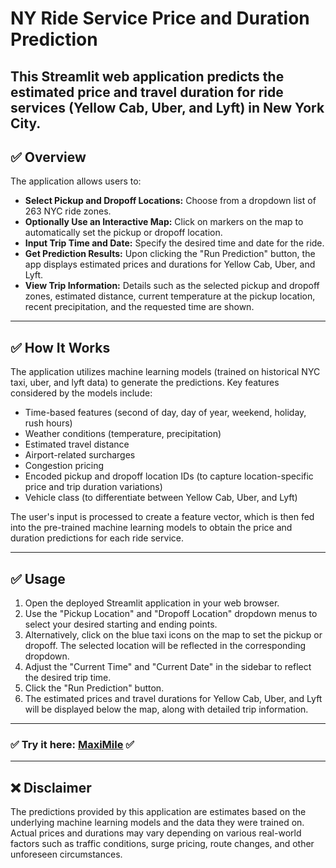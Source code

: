 # NY Ride Service Price and Duration Prediction

This Streamlit web application predicts the estimated price and travel duration for ride services (Yellow Cab, Uber, and Lyft) in New York City.
---

## ✅ Overview

The application allows users to:

* **Select Pickup and Dropoff Locations:** Choose from a dropdown list of 263 NYC ride zones.
* **Optionally Use an Interactive Map:** Click on markers on the map to automatically set the pickup or dropoff location.
* **Input Trip Time and Date:** Specify the desired time and date for the ride.
* **Get Prediction Results:** Upon clicking the "Run Prediction" button, the app displays estimated prices and durations for Yellow Cab, Uber, and Lyft.
* **View Trip Information:** Details such as the selected pickup and dropoff zones, estimated distance, current temperature at the pickup location, recent precipitation, and the requested time are shown.

---

## ✅ How It Works

The application utilizes machine learning models (trained on historical NYC taxi, uber, and lyft data) to generate the predictions. Key features considered by the models include:

* Time-based features (second of day, day of year, weekend, holiday, rush hours)
* Weather conditions (temperature, precipitation)
* Estimated travel distance
* Airport-related surcharges
* Congestion pricing
* Encoded pickup and dropoff location IDs (to capture location-specific price and trip duration variations)
* Vehicle class (to differentiate between Yellow Cab, Uber, and Lyft)

The user's input is processed to create a feature vector, which is then fed into the pre-trained machine learning models to obtain the price and duration predictions for each ride service.

---

## ✅ Usage

1.  Open the deployed Streamlit application in your web browser.
2.  Use the "Pickup Location" and "Dropoff Location" dropdown menus to select your desired starting and ending points.
3.  Alternatively, click on the blue taxi icons on the map to set the pickup or dropoff. The selected location will be reflected in the corresponding dropdown.
4.  Adjust the "Current Time" and "Current Date" in the sidebar to reflect the desired trip time.
5.  Click the "Run Prediction" button.
6.  The estimated prices and travel durations for Yellow Cab, Uber, and Lyft will be displayed below the map, along with detailed trip information.

---
### ✅ Try it here: [MaxiMile](https://maximile.streamlit.app/) ✅

--- 

## ❌ Disclaimer

The predictions provided by this application are estimates based on the underlying machine learning models and the data they were trained on. Actual prices and durations may vary depending on various real-world factors such as traffic conditions, surge pricing, route changes, and other unforeseen circumstances.
